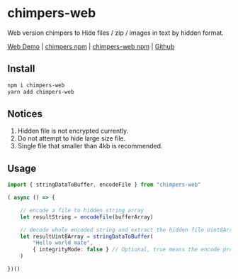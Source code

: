 # chimpers-web
Web version chimpers to Hide files / zip / images in text by hidden format.

[Web Demo](https://chimpers-sigma.vercel.app/) | [chimpers npm](https://www.npmjs.com/package/chimpers) | [chimpers-web npm](https://www.npmjs.com/package/chimpers-web) | [Github](https://github.com/r48n34/chimpers)

## Install 
```bash
npm i chimpers-web
yarn add chimpers-web
```

## Notices
1. Hidden file is not encrypted currently. 
2. Do not attempt to hide large size file.
3. Single file that smaller than 4kb is recommended.

## Usage
```ts
import { stringDataToBuffer, encodeFile } from "chimpers-web"

( async () => {

    // encode a file to hidden string array
    let resultString = encodeFile(bufferArray)

    // decode whole encoded string and extract the hidden file Uint8Array
    let resultUint8Array = stringDataToBuffer(
        "Hello world mate", 
        { integrityMode: false } // Optional, true means the encode process active the integrityMode
    )

})()
```

